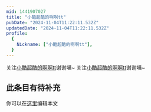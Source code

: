 ```yaml
---
mid: 1441907027
title: "小酷超酷的啊啊tt"
pubDate: "2024-11-04T11:22:11.532Z"
updatedDate: "2024-11-04T11:22:11.532Z"
profile:
  {
    Nickname: ["小酷超酷的啊啊tt"],
  }
---
```


关注[小酷超酷的啊啊tt](https://space.bilibili.com/1441907027)谢谢喵~ 关注[小酷超酷的啊啊tt](https://space.bilibili.com/1441907027)谢谢喵~

## 此条目有待补充
你可以在[这里](https://github.com/Yuhanawa/VTuber.ICU-Content/edit/master/v/小酷超酷的啊啊tt/index.md)编辑本文
